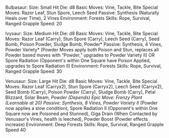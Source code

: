 Bulbasaur:
Size: Small
Hit Die: d8
Basic Moves: Vine, Tackle, Bite
Special Moves: Razor Leaf, Stun Spore, Leech Seed
Passive: Synthesis (Naturally Heals over Time), 2 Vines
Environment: Forests
Skills: Rope, Survival, Ranged Grapple
Speed: 20

Ivysaur:
Size: Medium
Hit Die: d8
Basic Moves: Vine, Tackle, Bite
Special Moves: Razor Leaf (Carry), Stun Spore (Carry), Leech Seed (Carry), Seed Bomb, Poison Powder, Sludge Bomb, Powder*
Passive: Synthesis, 4 Vines, Powder Variety* (Powder Moves apply both Poison and Stun, replaces all Powder based moves with “Powder,” upgrades to Powder Variety II) OR Spore Radiation (Opponent's within One Square have Poison Applied, upgrades to Spore Radiation II)
Environment: Forests
Skills: Rope, Survival, Ranged Grapple
Speed: 30

Venusaur:
Size: Large
Hit Die: d8
Basic Moves: Vine, Tackle, Bite
Special Moves: Razor Leaf (Carryx2), Stun Spore (Carryx2), Leech Seed (Carryx2), Seed Bomb (Carry), Poison Powder (Carry), Sludge Bomb (Carry), Petal Blizzard, Solar Beam, *Powder (Depends)
Epic Move: Frenzy Plant (Learnable at 20)
Passive: Synthesis, 8 Vines, Powder Variety II* (Powder now applies a slow condition), Spore Radiation II (Opponent's within One Square now are Poisoned and Stunned), Giga Drain (When Contacted by Venusaur's Vines, health is leeched), Powder Boost (Powder effects increase)
Environment: Deep Forests
Skills: Rope, Survival, Ranged Grapple
Speed  40
